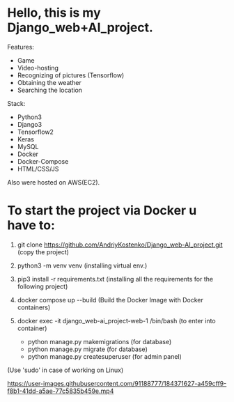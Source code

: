 # Hello, this is my Django_web+AI_project.

Features:

- Game
- Video-hosting 
- Recognizing of pictures (Tensorflow)
- Obtaining the weather 
- Searching the location

Stack:

- Python3
- Django3
- Tensorflow2
- Keras
- MySQL
- Docker
- Docker-Compose
- HTML/CSS/JS

Also were hosted on AWS(EC2).


# To start the project via Docker u have to:

1) git clone https://github.com/AndriyKostenko/Django_web-AI_project.git (copy the project)

2) python3 -m venv venv (installing virtual env.)

3) pip3 install -r requirements.txt (installing all the requirements for the following project)

4) docker compose up --build (Build the Docker Image with Docker containers)

5) docker exec -it django_web-ai_project-web-1 /bin/bash (to enter into container)
    - python manage.py makemigrations (for database)
    - python manage.py migrate (for database)
    - python manage.py createsuperuser (for admin panel)

(Use 'sudo' in case of working on Linux)


https://user-images.githubusercontent.com/91188777/184371627-a459cff9-f8b1-41dd-a5ae-77c5835b459e.mp4




